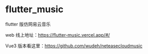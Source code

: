 # flutter_music
flutter 版仿网易云音乐

web 线上地址：https://flutter-music.vercel.app/#/

Vue3 版本看这里：https://github.com/wudeh/neteasecloudmusic
